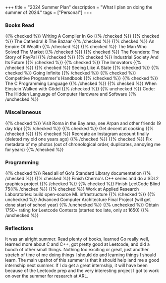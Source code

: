 +++
title = "2024 Summer Plan"
description = "What I plan on doing the summer of 2024."
tags = ["Personal"]
+++



### Books Read
{{% checked %}} Writing A Compiler In Go {{% /checked %}}
{{% checked %}} The Cathedral & The Bazaar {{% /checked %}}
{{% checked %}} An Empire Of Wealth {{% /checked %}}
{{% checked %}} The Man Who Solved The Market {{% /checked %}}
{{% checked %}} The Founders: The Story of PayPal {{% /checked %}}
{{% checked %}} Industrial Society And Its Future {{% /checked %}}
{{% checked %}} The Innovators {{% /checked %}}
{{% checked %}} Seeing Like A State {{% /checked %}}
{{% checked %}} Going Infinite {{% /checked %}}
{{% checked %}} Competitive Programmer's Handbook {{% /checked %}}
{{% checked %}} The C Programming Language {{% /checked %}}
{{% checked %}} When Einstein Walked with Gödel {{% /checked %}}
{{% unchecked %}} Code: The Hidden Language of Computer Hardware and Software {{% /unchecked %}}


### Miscellaneous
{{% checked %}} Visit Roma in the Bay area, see Arpan and other friends (9 day trip) {{% /checked %}}
{{% checked %}} Get decent at cooking {{% /checked %}}
{{% checked %}} Recreate an Instagram account finally (deleted my old one years ago) {{% /checked %}}
{{% checked %}} Fix metadata of my photos (out of chronological order, duplicates, annoying me for years) {{% /checked %}}


### Programming
{{% checked %}} Read all of Go's Standard Library documentation {{% /checked %}}
{{% checked %}} Finish Cherno's C++ series and do a SDL2 graphics project {{% /checked %}}
{{% checked %}} Finish LeetCode Blind 75{{% /checked %}}
{{% checked %}} Work at Applied Research Laboratories: build open-source ML infrastructure {{% /checked %}}
{{% unchecked %}} Advanced Computer Architecture Final Project (will get done start of school year) {{% /unchecked %}}
{{% unchecked %}} Obtain 1750+ rating for Leetcode Contests (started too late, only at 1650) {{% /unchecked %}}


### Reflections
It was an alright summer. Read plenty of books, learned Go really well, learned more about C and C++, got pretty good at Leetcode, and did a bunch of other small things. Nothing too exciting or great, just another stretch of time of me doing things I should do and learning things I should learn.
The main upshot of this summer is that it should help land me a good internship next summer. If I do get a great internship, it will have been because of the Leetcode prep and the very interesting project I got to work on over the summer for research at ARL.
